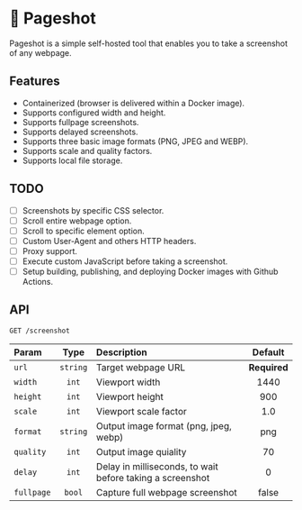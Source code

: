 # 📸 Pageshot

Pageshot is a simple self-hosted tool that enables you to take a screenshot of any webpage.

## Features

- Containerized (browser is delivered within a Docker image).
- Supports configured width and height.
- Supports fullpage screenshots.
- Supports delayed screenshots.
- Supports three basic image formats (PNG, JPEG and WEBP).
- Supports scale and quality factors.
- Supports local file storage.

## TODO

- [ ] Screenshots by specific CSS selector.
- [ ] Scroll entire webpage option.
- [ ] Scroll to specific element option.
- [ ] Custom User-Agent and others HTTP headers.
- [ ] Proxy support.
- [ ] Execute custom JavaScript before taking a screenshot.
- [ ] Setup building, publishing, and deploying Docker images with Github Actions.

## API

`GET /screenshot`

| Param         |   Type    | Description                                                   |   Default    |
| :------------ | :-------: | :------------------------------------------------------------ | :----------: |
| `url`         | `string`  | Target webpage URL                                            | **Required** |
| `width`       |   `int`   | Viewport width                                                |     1440     |
| `height`      |   `int`   | Viewport height                                               |     900      |
| `scale`       |   `int`   | Viewport scale factor                                         |     1.0      |
| `format`      | `string`  | Output image format (png, jpeg, webp)                         |     png      |
| `quality`     |   `int`   | Output image quiality                                         |     70       |
| `delay`       |   `int`   | Delay in milliseconds, to wait before taking a screenshot     |     0        |
| `fullpage`    |   `bool`  | Capture full webpage screenshot                               |    false     |